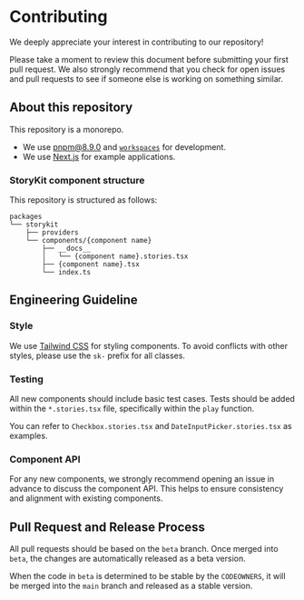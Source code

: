 # Contributing

We deeply appreciate your interest in contributing to our repository!

Please take a moment to review this document before submitting your first pull request. We also strongly recommend that you check for open issues and pull requests to see if someone else is working on something similar.

## About this repository

This repository is a monorepo.

- We use [pnpm@8.9.0](https://pnpm.io) and [`workspaces`](https://pnpm.io/workspaces) for development.
- We use [Next.js](https://nextjs.org/) for example applications.

### StoryKit component structure

This repository is structured as follows:

```
packages
└── storykit
    ├── providers
    └── components/{component name}
        ├── __docs__
        │   └── {component name}.stories.tsx
        ├── {component name}.tsx
        └── index.ts
```

## Engineering Guideline

### Style

We use [Tailwind CSS](https://tailwindcss.com/) for styling components. To avoid conflicts with other styles, please use the `sk-` prefix for all classes.

### Testing

All new components should include basic test cases. Tests should be added within the `*.stories.tsx` file, specifically within the `play` function.

You can refer to `Checkbox.stories.tsx` and `DateInputPicker.stories.tsx` as examples.

### Component API

For any new components, we strongly recommend opening an issue in advance to discuss the component API. This helps to ensure consistency and alignment with existing components.

## Pull Request and Release Process

All pull requests should be based on the `beta` branch. Once merged into `beta`, the changes are automatically released as a beta version.

When the code in `beta` is determined to be stable by the `CODEOWNERS`, it will be merged into the `main` branch and released as a stable version.
